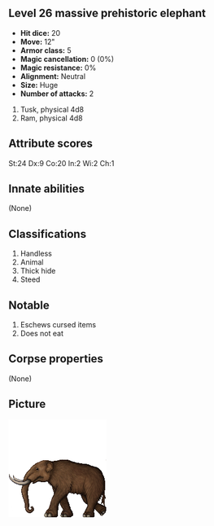 ## Level 26 massive prehistoric elephant

- **Hit dice:** 20
- **Move:** 12"
- **Armor class:** 5
- **Magic cancellation:** 0 (0%)
- **Magic resistance:** 0%
- **Alignment:** Neutral
- **Size:** Huge
- **Number of attacks:** 2
1. Tusk, physical 4d8
2. Ram, physical 4d8

## Attribute scores

St:24 Dx:9 Co:20 In:2 Wi:2 Ch:1

## Innate abilities

(None)

## Classifications

1. Handless
2. Animal
3. Thick hide
4. Steed

## Notable

1. Eschews cursed items
2. Does not eat

## Corpse properties

(None)

## Picture

![Mastodon](https://github.com/hyvanmielenpelit/GnollHackTileSet/blob/main/Monsters/mastodon/mastodon.png?raw=true)
